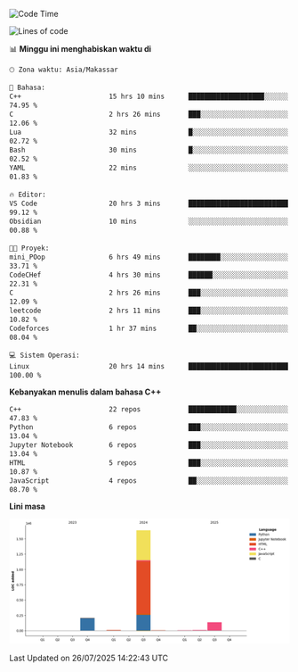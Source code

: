 <!--START_SECTION:waka-->
![Code Time](http://img.shields.io/badge/Code%20Time-380%20hrs%2018%20mins-blue)

![Lines of code](https://img.shields.io/badge/Sejak%20Hello%20World%20aku%20telah%20menulis-2.0%20million%20baris%20kode-blue)

📊 **Minggu ini menghabiskan waktu di** 

```text
🕑︎ Zona waktu: Asia/Makassar

💬 Bahasa: 
C++                      15 hrs 10 mins      ███████████████████░░░░░░   74.95 % 
C                        2 hrs 26 mins       ███░░░░░░░░░░░░░░░░░░░░░░   12.06 % 
Lua                      32 mins             █░░░░░░░░░░░░░░░░░░░░░░░░   02.72 % 
Bash                     30 mins             █░░░░░░░░░░░░░░░░░░░░░░░░   02.52 % 
YAML                     22 mins             ░░░░░░░░░░░░░░░░░░░░░░░░░   01.83 % 

🔥 Editor: 
VS Code                  20 hrs 3 mins       █████████████████████████   99.12 % 
Obsidian                 10 mins             ░░░░░░░░░░░░░░░░░░░░░░░░░   00.88 % 

🐱‍💻 Proyek: 
mini_POop                6 hrs 49 mins       ████████░░░░░░░░░░░░░░░░░   33.71 % 
CodeCHef                 4 hrs 30 mins       ██████░░░░░░░░░░░░░░░░░░░   22.31 % 
C                        2 hrs 26 mins       ███░░░░░░░░░░░░░░░░░░░░░░   12.09 % 
leetcode                 2 hrs 11 mins       ███░░░░░░░░░░░░░░░░░░░░░░   10.82 % 
Codeforces               1 hr 37 mins        ██░░░░░░░░░░░░░░░░░░░░░░░   08.04 % 

💻 Sistem Operasi: 
Linux                    20 hrs 14 mins      █████████████████████████   100.00 % 
```

**Kebanyakan menulis dalam bahasa C++** 

```text
C++                      22 repos            ████████████░░░░░░░░░░░░░   47.83 % 
Python                   6 repos             ███░░░░░░░░░░░░░░░░░░░░░░   13.04 % 
Jupyter Notebook         6 repos             ███░░░░░░░░░░░░░░░░░░░░░░   13.04 % 
HTML                     5 repos             ███░░░░░░░░░░░░░░░░░░░░░░   10.87 % 
JavaScript               4 repos             ██░░░░░░░░░░░░░░░░░░░░░░░   08.70 % 
```



**Lini masa**

![Lines of Code chart](https://raw.githubusercontent.com/yusuf601/yusuf601/main/assets/bar_graph.png)


 Last Updated on 26/07/2025 14:22:43 UTC
<!--END_SECTION:waka-->

